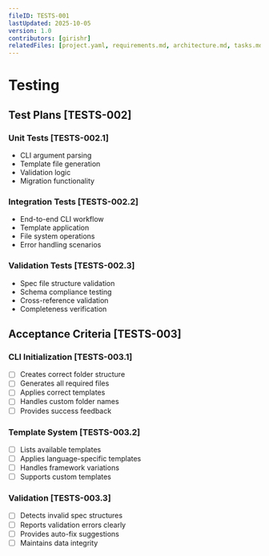 ```yaml
---
fileID: TESTS-001
lastUpdated: 2025-10-05
version: 1.0
contributors: [girishr]
relatedFiles: [project.yaml, requirements.md, architecture.md, tasks.md]
---
```


# Testing

## Test Plans [TESTS-002]

### Unit Tests [TESTS-002.1]

- CLI argument parsing
- Template file generation
- Validation logic
- Migration functionality

### Integration Tests [TESTS-002.2]

- End-to-end CLI workflow
- Template application
- File system operations
- Error handling scenarios

### Validation Tests [TESTS-002.3]

- Spec file structure validation
- Schema compliance testing
- Cross-reference validation
- Completeness verification

## Acceptance Criteria [TESTS-003]

### CLI Initialization [TESTS-003.1]

- [ ] Creates correct folder structure
- [ ] Generates all required files
- [ ] Applies correct templates
- [ ] Handles custom folder names
- [ ] Provides success feedback

### Template System [TESTS-003.2]

- [ ] Lists available templates
- [ ] Applies language-specific templates
- [ ] Handles framework variations
- [ ] Supports custom templates

### Validation [TESTS-003.3]

- [ ] Detects invalid spec structures
- [ ] Reports validation errors clearly
- [ ] Provides auto-fix suggestions
- [ ] Maintains data integrity
